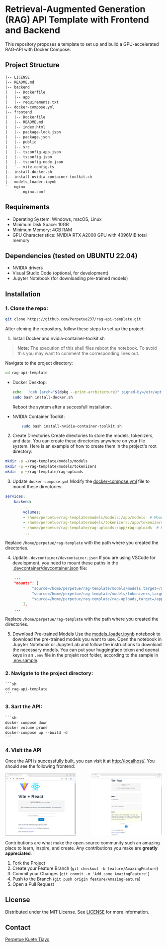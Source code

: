 # Retrieval-Augmented Generation (RAG) API Template with Frontend and Backend
This repository proposes a template to set up and build a GPU-accelerated RAG-API with Docker Compose.

## Project Structure

```plaintext
|-- LICENSE
|-- README.md
|-- backend
|   |-- Dockerfile
|   |-- app
|   |-- requirements.txt
|-- docker-compose.yml
|-- frontend
|   |-- Dockerfile
|   |-- README.md
|   |-- index.html
|   |-- package-lock.json
|   |-- package.json
|   |-- public
|   |-- src
|   |-- tsconfig.app.json
|   |-- tsconfig.json
|   |-- tsconfig.node.json
|   `-- vite.config.ts
|-- install-docker.sh
|-- install-nvidia-container-toolkit.sh
|-- models_loader.ipynb
`-- nginx
    `-- nginx.conf
```

## Requirements

- Operating System: Windows, macOS, Linux
- Minimum Disk Space: 10GB
- Minimum Memory: 4GB RAM
- GPU Characteristics: NVIDIA RTX A2000 GPU with 4096MiB total memory

## Dependencies (tested on UBUNTU 22.04) 

- NVIDIA drivers
- Visual Studio Code (optional, for development)
- Jupyter Notebook (for downloading pre-trained models)

## Installation

### 1. Clone the repo:
```sh
git clone https://github.com/Perpetue237/rag-api-template.git
```

After cloning the repository, follow these steps to set up the project:

1. Install Docker and nvidia-container-toolkit.sh

> **Note:** The execution of this shell files reboot the notebook. To avoid this you may want to comment the corresponding lines out.

Navigate to the project directory:
```sh
cd rag-api-template
```

- Docker Desktop:
    ```sh
    echo   "deb [arch="$(dpkg --print-architecture)" signed-by=/etc/apt/keyrings/docker.gpg] https://download.docker.com/linux/ubuntu lunar stable" | sudo tee /etc/apt/sources.list.d/docker.list > /dev/null
    sudo bash install-docker.sh
    ```
    Reboot the system after a succesfull installation. 

- NVIDIA Container Toolkit:
    ```sh
        sudo bash install-nvidia-container-toolkit.sh
    ```


2. Create Directories
Create directories to store the models, tokenizers, and data. You can create these directories anywhere on your file system. Here is an example of how to create them in the project's root directory:

```sh
mkdir -p ~/rag-template/models/models
mkdir -p ~/rag-template/models/tokenizers
mkdir -p ~/rag-template/rag-uploads
```

3. Update `docker-compose.yml`
Modify the [docker-compose.yml](`docker-compose.yml`) file to mount these directories:

```yaml
services:
    backend:
        ...
        volumes:
        - /home/perpetue/rag-template/models/models:/app/models  # Mount the models directory
        - /home/perpetue/rag-template/models/tokenizers:/app/tokenizers  # Mount the tokenizers directory
        - /home/perpetue/rag-template/rag-uploads:/app/rag-uploads  # Mount the uploads directory
        ...
```
Replace `/home/perpetue/rag-template` with the path where you created the directories.

4. Update `.devcontainer/devcontainer.json`
If you are using VSCode for development, you need to mount these paths in the [.devcontainer/devcontainer.json](`devcontainer.json`) file:

```json
    ...
    "mounts": [
            "source=/home/perpetue/rag-template/models/models,target=/app/models,type=bind,consistency=cached",
            "source=/home/perpetue/rag-template/models/tokenizers,target=/app/tokenizers,type=bind,consistency=cached",
            "source=/home/perpetue/rag-template/rag-uploads,target=/app/rag-uploads,type=bind,consistency=cached"
        ],
    ...
```
Replace `/home/perpetue/rag-template` with the path where you created the directories.

5. Download Pre-trained Models
Use the [models_loader.ipynb](models_loader.ipynb) notebook to download the pre-trained models you want to use. Open the notebook in Jupyter Notebook or JupyterLab and follow the instructions to download the necessary models. You can put your huggingface token and openai keys in an `.env` file in the projekt root folder, according to the sample in [.env.sample](`.env.sample`). 

### 2. Navigate to the project directory:
    ```sh
    cd rag-api-template
    ```
### 3. Sart the API:
    ```sh
    docker compose down
    docker volume prune
    docker-compose up --build -d
    ```
### 4. Visit the API
Once the API is successfully built, you can visit it at [http://localhost/](http://localhost/). You should see the following frontend:

<div style="display: flex; justify-content: space-between;">
    <img src="homepage.png" alt="Homepage" style="width: 45%; margin-right: 10px;">
    <img src="screenwithpromt.png" alt="Prompt" style="width: 45%;">
</div>

Contributions are what make the open-source community such an amazing place to learn, inspire, and create. Any contributions you make are **greatly appreciated**.

1. Fork the Project
2. Create your Feature Branch (`git checkout -b feature/AmazingFeature`)
3. Commit your Changes (`git commit -m 'Add some AmazingFeature'`)
4. Push to the Branch (`git push origin feature/AmazingFeature`)
5. Open a Pull Request

## License

Distributed under the MIT License. See [LICENSE](LICENSE) for more information.

## Contact

[Perpetue Kuete Tiayo](https://www.linkedin.com/in/perpetue-k-375306185)

